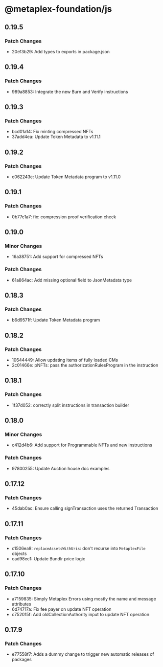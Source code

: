 # @metaplex-foundation/js

## 0.19.5

### Patch Changes

- 20e13b29: Add types to exports in package.json

## 0.19.4

### Patch Changes

- 989a8853: Integrate the new Burn and Verify instructions

## 0.19.3

### Patch Changes

- bcd01a14: Fix minting compressed NFTs
- 37add4ea: Update Token Metadata to v1.11.1

## 0.19.2

### Patch Changes

- c062243c: Update Token Metadata program to v1.11.0

## 0.19.1

### Patch Changes

- 0b77c1a7: fix: compression proof verification check

## 0.19.0

### Minor Changes

- 16a38751: Add support for compressed NFTs

### Patch Changes

- 61a864ac: Add missing optional field to JsonMetadata type

## 0.18.3

### Patch Changes

- b6d9571f: Update Token Metadata program

## 0.18.2

### Patch Changes

- 10644449: Allow updating items of fully loaded CMs
- 2c01466e: pNFTs: pass the authorizationRulesProgram in the instruction

## 0.18.1

### Patch Changes

- 1f37d052: correctly split instructions in transaction builder

## 0.18.0

### Minor Changes

- c412d4b6: Add support for Programmable NFTs and new instructions

### Patch Changes

- 97800255: Update Auction house doc examples

## 0.17.12

### Patch Changes

- 45dab0ac: Ensure calling signTransaction uses the returned Transaction

## 0.17.11

### Patch Changes

- c1506ea8: `replaceAssetsWithUris`: don't recurse into `MetaplexFile` objects
- cad98ec1: Update Bundlr price logic

## 0.17.10

### Patch Changes

- a7159835: Simply Metaplex Errors using mostly the name and message attributes
- 6d74717a: Fix fee payer on update NFT operation
- c752015f: Add oldCollectionAuthority input to update NFT operation

## 0.17.9

### Patch Changes

- e77558f7: Adds a dummy change to trigger new automatic releases of packages
